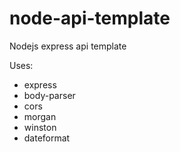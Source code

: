 # node-api-template
Nodejs express api template

Uses:
- express
- body-parser
- cors
- morgan
- winston
- dateformat
